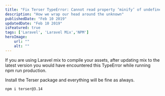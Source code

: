 ```yaml
---
title: "Fix Terser TypeError: Cannot read property ‘minify’ of undefined"
description: "How we wrap our head around the unknown"
publishedDate: "Feb 10 2019"
updatedDate: "Feb 10 2019"
isFeatured: true
tags: ['Laravel', 'Laravel Mix','NPM']
heroImage:
    url: ""
    alt: ""
---
```

If you are using Laravel mix to compile your assets, after updating mix to the latest version you would have encountered this TypeError while running npm run production.

Install the Terser package and everything will be fine as always.

``````
npm i terser@3.14
``````


